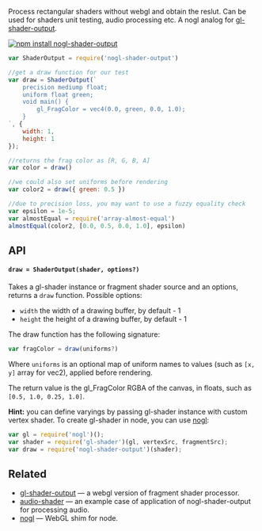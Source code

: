 Process rectangular shaders without webgl and obtain the reslut. Can be used for shaders unit testing, audio processing etc. A nogl analog for [gl-shader-output](https://github.com/jam3/gl-shader-output).


[![npm install nogl-shader-output](https://nodei.co/npm/nogl-shader-output.png?mini=true)](https://npmjs.org/package/nogl-shader-output/)


```js
var ShaderOutput = require('nogl-shader-output')

//get a draw function for our test
var draw = ShaderOutput(`
    precision mediump float;
    uniform float green;
    void main() {
        gl_FragColor = vec4(0.0, green, 0.0, 1.0);
    }
`, {
    width: 1,
    height: 1
});

//returns the frag color as [R, G, B, A]
var color = draw()

//we could also set uniforms before rendering
var color2 = draw({ green: 0.5 })

//due to precision loss, you may want to use a fuzzy equality check
var epsilon = 1e-5;
var almostEqual = require('array-almost-equal')
almostEqual(color2, [0.0, 0.5, 0.0, 1.0], epsilon)
```

## API

#### `draw = ShaderOutput(shader, options?)`

Takes a gl-shader instance or fragment shader source and an options, returns a `draw` function. Possible options:

- `width` the width of a drawing buffer, by default - 1
- `height` the height of a drawing buffer, by default - 1

The draw function has the following signature:

```js
var fragColor = draw(uniforms?)
```

Where `uniforms` is an optional map of uniform names to values (such as `[x, y]` array for vec2), applied before rendering.

The return value is the gl_FragColor RGBA of the canvas, in floats, such as `[0.5, 1.0, 0.25, 1.0]`.

**Hint:** you can define varyings by passing gl-shader instance with custom vertex shader. To create gl-shader in node, you can use [nogl](https://github.com/dfcreative/nogl):

```js
var gl = require('nogl')();
var shader = require('gl-shader')(gl, vertexSrc, fragmentSrc);
var draw = require('nogl-shader-output')(shader);
```


## Related

* [gl-shader-output](http://npmjs.org/package/gl-shader-output) — a webgl version of fragment shader processor.
* [audio-shader](https://github.com/audio-lab/audio-shader) — an example case of application of nogl-shader-output for processing audio.
* [nogl](https://npmjs.org/package/nogl) — WebGL shim for node.